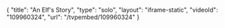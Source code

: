 {
    "title": "An Elf's Story",
    "type": "solo",
    "layout": "iframe-static",
    "videoId": "109960324",
    "url": "\/tvpembed\/109960324"
}
